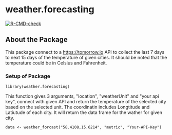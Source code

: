 # weather.forecasting

<!-- badges: start -->
  [![R-CMD-check](https://github.com/Monmo538/weather.forecasting/actions/workflows/R-CMD-check.yaml/badge.svg)](https://github.com/Monmo538/weather.forecasting/actions/workflows/R-CMD-check.yaml)
  <!-- badges: end -->



## About the Package
This package connect to a https://tomorrow.io API to collect the last 7 days to next 15 days of the temperature of given cities. It should be noted that the temperature could be in Celsius and Fahrenheit.


### Setup of Package 
```{r setup}
library(weather.forecasting)
```

This function gives 3 arguments, "location", "weatherUnit" and "your api key", connect with given API and return the temperature of the selected city based on the selected unit. The coordinatin includes Longtitude and Latiutude of each city.
It will return the data frame for the wather for given city.
```{r}
data <- weather_forcast("58.4108,15.6214", "metric", "Your-API-Key")
```


